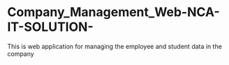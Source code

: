 # Company_Management_Web-NCA-IT-SOLUTION-
This is web application for managing the employee and student data in the company
